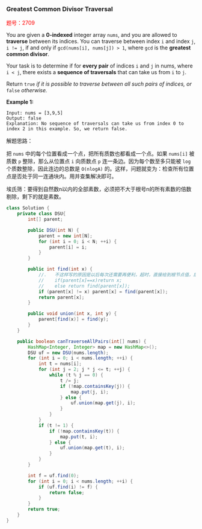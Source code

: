 ### Greatest Common Divisor Traversal

<font color='red'>题号：2709</font>



You are given a **0-indexed** integer array `nums`, and you are allowed to **traverse** between its indices. You can traverse between index `i` and index `j`, `i != j`, if and only if `gcd(nums[i], nums[j]) > 1`, where `gcd` is the **greatest common divisor**.

Your task is to determine if for **every pair** of indices `i` and `j` in nums, where `i < j`, there exists a **sequence of traversals** that can take us from `i` to `j`.

Return `true` *if it is possible to traverse between all such pairs of indices,* *or* `false` *otherwise.*

**Example 1:**

```
Input: nums = [3,9,5]
Output: false
Explanation: No sequence of traversals can take us from index 0 to index 2 in this example. So, we return false.
```



解题思路：

把 `nums` 中的每个位置看成一个点，把所有质数也都看成一个点。如果 `nums[i]` 被质数 `p` 整除，那么从位置点 `i` 向质数点 `p` 连一条边。因为每个数至多只能被 `log⁡` 个质数整除，因此连边的总数是 `O(nlogA)` 的。这样，问题就变为：检查所有位置点是否处于同一连通块内。用并查集解决即可。

埃氏筛：要得到自然数n以内的全部素数，必须把不大于根号n的所有素数的倍数剔除，剩下的就是素数。



```java
class Solution {
    private class DSU{
        int[] parent;

        public DSU(int N) {
            parent = new int[N];
            for (int i = 0; i < N; ++i) {
                parent[i] = i;
            }
        }

        public int find(int x) {
          	//.   不这样写的原因是以后每次还需要再便利，超时，直接给到根节点值，后续直接取parent
           	//    if(parent[x]==x)return x;
            //    else return find(parent[x]);
            if (parent[x] != x) parent[x] = find(parent[x]);
            return parent[x];
        }

        public void union(int x, int y) {
            parent[find(x)] = find(y);
        }
    }

    public boolean canTraverseAllPairs(int[] nums) {
        HashMap<Integer, Integer> map = new HashMap<>();
        DSU uf = new DSU(nums.length);
        for (int i = 0; i < nums.length; ++i) {
            int t = nums[i];
            for (int j = 2; j * j <= t; ++j) {
                while (t % j == 0) {
                    t /= j;
                    if (!map.containsKey(j)) {
                        map.put(j, i);
                    } else {
                        uf.union(map.get(j), i);
                    }
                }
            }
            if (t != 1) {
                if (!map.containsKey(t)) {
                    map.put(t, i);
                } else {
                    uf.union(map.get(t), i);
                }
            }
        }

        int f = uf.find(0);
        for (int i = 0; i < nums.length; ++i) {
            if (uf.find(i) != f) {
                return false;
            }
        }
        return true;
    }
}

```

